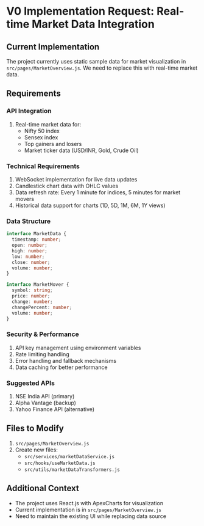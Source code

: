 # V0 Implementation Request: Real-time Market Data Integration

## Current Implementation
The project currently uses static sample data for market visualization in `src/pages/MarketOverview.js`. We need to replace this with real-time market data.

## Requirements

### API Integration
1. Real-time market data for:
   - Nifty 50 index
   - Sensex index
   - Top gainers and losers
   - Market ticker data (USD/INR, Gold, Crude Oil)

### Technical Requirements
1. WebSocket implementation for live data updates
2. Candlestick chart data with OHLC values
3. Data refresh rate: Every 1 minute for indices, 5 minutes for market movers
4. Historical data support for charts (1D, 5D, 1M, 6M, 1Y views)

### Data Structure
```typescript
interface MarketData {
  timestamp: number;
  open: number;
  high: number;
  low: number;
  close: number;
  volume: number;
}

interface MarketMover {
  symbol: string;
  price: number;
  change: number;
  changePercent: number;
  volume: number;
}
```

### Security & Performance
1. API key management using environment variables
2. Rate limiting handling
3. Error handling and fallback mechanisms
4. Data caching for better performance

### Suggested APIs
1. NSE India API (primary)
2. Alpha Vantage (backup)
3. Yahoo Finance API (alternative)

## Files to Modify
1. `src/pages/MarketOverview.js`
2. Create new files:
   - `src/services/marketDataService.js`
   - `src/hooks/useMarketData.js`
   - `src/utils/marketDataTransformers.js`

## Additional Context
- The project uses React.js with ApexCharts for visualization
- Current implementation is in `src/pages/MarketOverview.js`
- Need to maintain the existing UI while replacing data source 